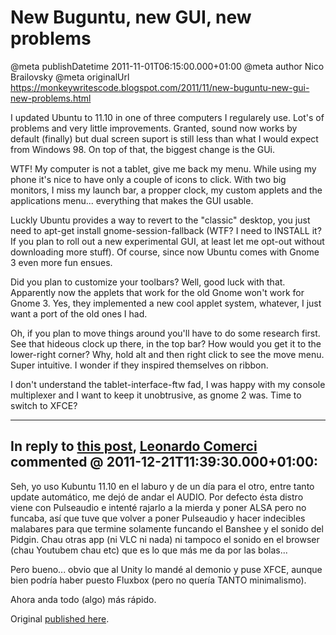 # New Buguntu, new GUI, new problems

@meta publishDatetime 2011-11-01T06:15:00.000+01:00
@meta author Nico Brailovsky
@meta originalUrl https://monkeywritescode.blogspot.com/2011/11/new-buguntu-new-gui-new-problems.html

I updated Ubuntu to 11.10 in one of three computers I regularely use. Lot's of problems and very little improvements. Granted, sound now works by default (finally) but dual screen suport is still less than what I would expect from Windows 98. On top of that, the biggest change is the GUi.

WTF! My computer is not a tablet, give me back my menu. While using my phone it's nice to have only a couple of icons to click. With two big monitors, I miss my launch bar, a propper clock, my custom applets and the applications menu... everything that makes the GUI usable.

Luckly Ubuntu provides a way to revert to the "classic" desktop, you just need to apt-get install gnome-session-fallback (WTF? I need to INSTALL it? If you plan to roll out a new experimental GUI, at least let me opt-out without downloading more stuff). Of course, since now Ubuntu comes with Gnome 3 even more fun ensues.

Did you plan to customize your toolbars? Well, good luck with that. Apparently now the applets that work for the old Gnome won't work for Gnome 3. Yes, they implemented a new cool applet system, whatever, I just want a port of the old ones I had.

Oh, if you plan to move things around you'll have to do some research first. See that hideous clock up there, in the top bar? How would you get it to the lower-right corner? Why, hold alt and then right click to see the move menu. Super intuitive. I wonder if they inspired themselves on ribbon.

I don't understand the tablet-interface-ftw fad, I was happy with my console multiplexer and I want to keep it unobtrusive, as gnome 2 was. Time to switch to XFCE?


---
## In reply to [this post](), [Leonardo Comerci]() commented @ 2011-12-21T11:39:30.000+01:00:

Seh, yo uso Kubuntu 11.10 en el laburo y de un día para el otro, entre tanto update automático, me dejó de andar el AUDIO. Por defecto ésta distro viene con Pulseaudio e intenté rajarlo a la mierda y poner ALSA pero no funcaba, así que tuve que volver a poner Pulseaudio y hacer indecibles malabares para que termine solamente funcando el Banshee y el sonido del Pidgin. Chau otras app (ni VLC ni nada) ni tampoco el sonido en el browser (chau Youtubem chau etc) que es lo que más me da por las bolas...

Pero bueno... obvio que al Unity lo mandé al demonio y puse XFCE, aunque bien podría haber puesto Fluxbox (pero no quería TANTO minimalismo).

Ahora anda todo (algo) más rápido.

Original [published here](/blog_md/2011/1101_NewBuguntunewGUInewproblems.md).
